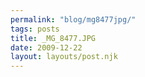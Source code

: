 ```yaml
---
permalink: "blog/mg8477jpg/"
tags: posts
title: _MG_8477.JPG
date: 2009-12-22
layout: layouts/post.njk
---
```


